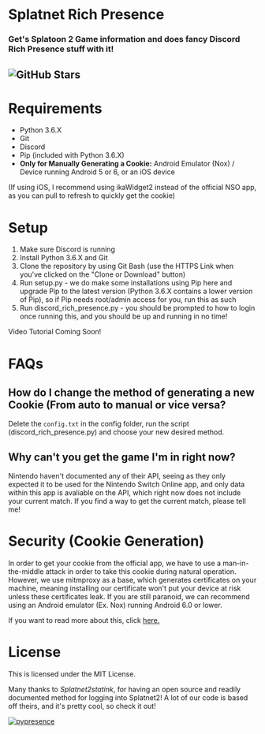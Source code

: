 # Splatnet Rich Presence

### Get's Splatoon 2 Game information and does fancy Discord Rich Presence stuff with it!

![GitHub Stars](https://img.shields.io/github/stars/valerokai/Splatnet2-Rich-Presence.svg?style=for-the-badge)
---

# Requirements

- Python 3.6.X
- Git
- Discord
- Pip (included with Python 3.6.X)
- **Only for Manually Generating a Cookie:** Android Emulator (Nox) / Device running Android 5 or 6, or an iOS device

(If using iOS, I recommend using ikaWidget2 instead of the official NSO app, as you can pull to refresh to quickly get the cookie)

# Setup

1. Make sure Discord is running
2. Install Python 3.6.X and Git
3. Clone the repository by using Git Bash (use the HTTPS Link when you've clicked on the "Clone or Download" button)
4. Run setup.py - we do make some installations using Pip here and upgrade Pip to the latest version (Python 3.6.X  contains a lower version of Pip), so if Pip needs root/admin access for you, run this as such
5. Run discord_rich_presence.py - you should be prompted to how to login once running this, and you should be up and running in no time!

Video Tutorial Coming Soon!

# FAQs

## How do I change the method of generating a new Cookie (From auto to manual or vice versa?

Delete the `config.txt` in the config folder, run the script (discord_rich_presence.py) and choose your new desired method.

## Why can't you get the game I'm in right now?

Nintendo haven't documented any of their API, seeing as they only expected it to be used for the Nintendo Switch Online app, and only data within this app is avaliable on the API, which right now does not include your current match. If you find a way to get the current match, please tell me!


# Security (Cookie Generation)

In order to get your cookie from the official app, we have to use a man-in-the-middle attack in order to take this cookie during natural operation. However, we use mitmproxy as a base, which generates certificates on your machine, meaning installing our certificate won't put your device at risk unless these certificates leak. If you are still paranoid, we can recommend using an Android emulator (Ex. Nox) running Android 6.0 or lower.

If you want to read more about this, click [here.](https://github.com/frozenpandaman/splatnet2statink#cookie-generation)

# License

This is licensed under the MIT License.

Many thanks to *Splatnet2statink*, for having an open source and readily documented method for logging into Splatnet2! A lot of our code is based off theirs, and it's pretty cool, so check it out!

[![pypresence](https://img.shields.io/badge/using-pypresence-00bb88.svg?style=for-the-badge&logo=discord&logoWidth=20)](https://github.com/qwertyquerty/pypresence)
